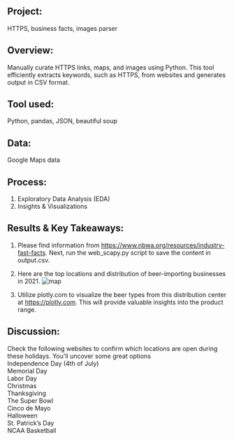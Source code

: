 ## Project:
HTTPS, business facts, images parser

## Overview: 
Manually curate HTTPS links, maps, and images using Python. This tool efficiently extracts keywords, such as HTTPS, from websites and generates output in CSV format. 

## Tool used: 
Python, pandas, JSON, beautiful soup

## Data:
Google Maps data 

## Process:
1. Exploratory Data Analysis (EDA)
2. Insights & Visualizations

## Results & Key Takeaways:
1. Please find information from https://www.nbwa.org/resources/industry-fast-facts. Next, run the web_scapy.py script to save the content in output.csv. 

2. Here are the top locations and distribution of beer-importing businesses in 2021.
![map](https://github.com/ddgae2/web_scrape/blob/main/beer_distrubtion.png) <br>


3. Utilize plotly.com to visualize the beer types from this distribution center at https://plotly.com. This will provide valuable insights into the product range. <br>

## Discussion:
Check the following websites to confirm which locations are open during these holidays. You'll uncover some great options <br>
		Independence Day (4th of July) <br>
		Memorial Day <br>
		Labor Day  <br>
		Christmas <br>
		Thanksgiving <br>
		The Super Bowl <br>
		Cinco de Mayo <br>
		Halloween <br> 
		St. Patrick’s Day <br>
		NCAA Basketball <be>





